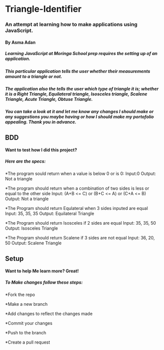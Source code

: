 # Triangle-Identifier
### An attempt at learning how to make applications using JavaScript.
#### By Asma Adan
##### Learning JavaScript at Moringa School prep requires the setting up of an application. 
##### This particular  application tells the user whether their measurements amount to a triangle or not. 
##### The application also the tells the user which type of triangle it is; whether it is a Right Triangle, Equilateral triangle, Isosceles triangle, Scalene Triangle, Acute Triangle, Obtuse Triangle.  
##### You can take a look at it and let me know any changes I should make or any suggestions you maybe having or how I should make my portofolio appealing. Thank you in advance.
## BDD
#### Want to test how I did this project?
##### Here are the specs:
*The program sould return when a value is below 0 or is 0:
    Input:0
    Output: Not a triangle
    
*The program should return when a combination of two sides is less or equal to the other side
    Input: (A+B <= C) or (B+C <= A) or (C+A <= B)
    Output: Not a triangle
   
*The Program should return Equlateral when 3 sides inputed are equal
    Input: 35, 35, 35
    Output: Equilateral Triangle
  
*The Program should return Isosceles if 2 sides are equal
    Input: 35, 35, 50
    Output: Isosceles Triangle
   
*The Program should return Scalene if 3 sides are not equal
    Input: 36, 20, 50
    Output: Scalene Triangle
    
## Setup
#### Want to help Me learn more? Great!
##### To Make changes follow these steps:
*Fork the repo

*Make a new branch

*Add changes to reflect the changes made

*Commit your changes

*Push to the branch

*Create a pull request
